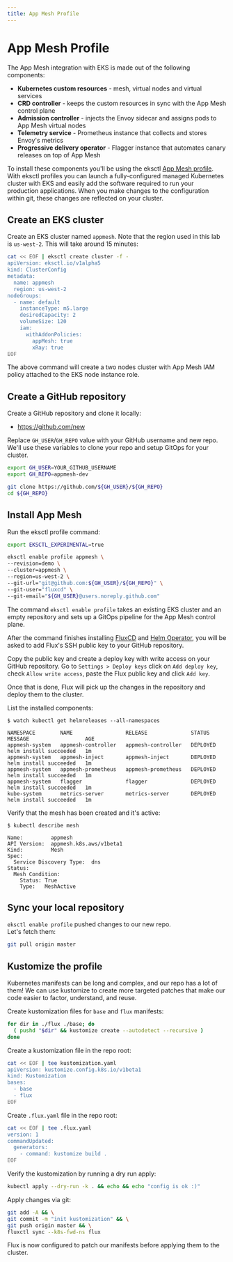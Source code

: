 ```yaml
---
title: App Mesh Profile
---
```


# App Mesh Profile

The App Mesh integration with EKS is made out of the following components:

* **Kubernetes custom resources** -
    mesh, virtual nodes and virtual services
* **CRD controller** - 
    keeps the custom resources in sync with the App Mesh control plane
* **Admission controller** - 
    injects the Envoy sidecar and assigns pods to App Mesh virtual nodes
* **Telemetry service** - 
    Prometheus instance that collects and stores Envoy's metrics
* **Progressive delivery operator** - 
    Flagger instance that automates canary releases on top of App Mesh 

To install these components you'll be using the eksctl [App Mesh profile](https://github.com/weaveworks/eks-appmesh-profile).
With eksctl profiles you can launch a fully-configured managed Kubernetes cluster with EKS and
easily add the software required to run your production applications.
When you make changes to the configuration within git, these changes are reflected on your cluster.

## Create an EKS cluster

Create an EKS cluster named `appmesh`.
Note that the region used in this lab is `us-west-2`.
This will take around 15 minutes:

```sh
cat << EOF | eksctl create cluster -f -
apiVersion: eksctl.io/v1alpha5
kind: ClusterConfig
metadata:
  name: appmesh
  region: us-west-2
nodeGroups:
  - name: default
    instanceType: m5.large
    desiredCapacity: 2
    volumeSize: 120
    iam:
      withAddonPolicies:
        appMesh: true
        xRay: true
EOF
```

The above command will create a two nodes cluster with App Mesh IAM policy attached to the EKS node instance role.

## Create a GitHub repository

Create a GitHub repository and clone it locally:
- https://github.com/new

Replace `GH_USER`/`GH_REPO` value with your GitHub username and new repo.
We'll use these variables to clone your repo and setup GitOps for your cluster.
```sh
export GH_USER=YOUR_GITHUB_USERNAME
export GH_REPO=appmesh-dev

git clone https://github.com/${GH_USER}/${GH_REPO}
cd ${GH_REPO}
```

## Install App Mesh

Run the eksctl profile command:
```sh
export EKSCTL_EXPERIMENTAL=true

eksctl enable profile appmesh \
--revision=demo \
--cluster=appmesh \
--region=us-west-2 \
--git-url="git@github.com:${GH_USER}/${GH_REPO}" \
--git-user="fluxcd" \
--git-email="${GH_USER}@users.noreply.github.com"
```

The command `eksctl enable profile` takes an existing EKS cluster and an empty repository 
and sets up a GitOps pipeline for the App Mesh control plane.

After the command finishes installing [FluxCD](https://github.com/fluxcd/flux) and [Helm Operator](https://github.com/fluxcd/flux),
you will be asked to add Flux's SSH public key to your GitHub repository.

Copy the public key and create a deploy key with write access on your GitHub repository.
Go to `Settings > Deploy keys` click on `Add deploy key`, check `Allow write access`,
paste the Flux public key and click `Add key`.

Once that is done, Flux will pick up the changes in the repository and deploy them to the cluster.

List the installed components:

```
$ watch kubectl get helmreleases --all-namespaces

NAMESPACE        NAME                 RELEASE              STATUS     MESSAGE                  AGE
appmesh-system   appmesh-controller   appmesh-controller   DEPLOYED   helm install succeeded   1m
appmesh-system   appmesh-inject       appmesh-inject       DEPLOYED   helm install succeeded   1m
appmesh-system   appmesh-prometheus   appmesh-prometheus   DEPLOYED   helm install succeeded   1m
appmesh-system   flagger              flagger              DEPLOYED   helm install succeeded   1m
kube-system      metrics-server       metrics-server       DEPLOYED   helm install succeeded   1m
```

Verify that the mesh has been created and it's active:

```
$ kubectl describe mesh

Name:         appmesh
API Version:  appmesh.k8s.aws/v1beta1
Kind:         Mesh
Spec:
  Service Discovery Type:  dns
Status:
  Mesh Condition:
    Status: True
    Type:   MeshActive
```

## Sync your local repository

`eksctl enable profile` pushed changes to our new repo.  
Let's fetch them:

```sh
git pull origin master
```

## Kustomize the profile

Kubernetes manifests can be long and complex, and our repo has a lot of them!
We can use kustomize to create more targeted patches that make our code easier to factor, understand, and reuse.

Create kustomization files for `base` and `flux` manifests:

```sh
for dir in ./flux ./base; do
  ( pushd "$dir" && kustomize create --autodetect --recursive )
done
```

Create a kustomization file in the repo root:

```sh
cat << EOF | tee kustomization.yaml
apiVersion: kustomize.config.k8s.io/v1beta1
kind: Kustomization
bases:
  - base
  - flux
EOF
```

Create `.flux.yaml` file in the repo root:

```sh
cat << EOF | tee .flux.yaml
version: 1
commandUpdated:
  generators:
    - command: kustomize build .
EOF
```

Verify the kustomization by running a dry run apply:

```sh
kubectl apply --dry-run -k . && echo && echo "config is ok :)"
```

Apply changes via git:

```sh
git add -A && \
git commit -m "init kustomization" && \
git push origin master && \
fluxctl sync --k8s-fwd-ns flux
```

Flux is now configured to patch our manifests before applying them to the cluster.
